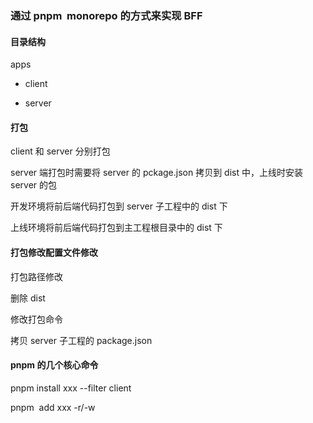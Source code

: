 ### 通过 pnpm  monorepo 的方式来实现 BFF

#### 目录结构

apps

- client

- server

#### 打包

client 和 server 分别打包

server 端打包时需要将 server 的 pckage.json 拷贝到 dist 中，上线时安装 server 的包

开发环境将前后端代码打包到 server 子工程中的 dist 下

上线环境将前后端代码打包到主工程根目录中的 dist 下

#### 打包修改配置文件修改

打包路径修改

删除 dist

修改打包命令

拷贝 server 子工程的 package.json

#### pnpm 的几个核心命令

pnpm install xxx --filter client

pnpm  add xxx -r/-w
